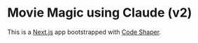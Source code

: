 # Movie Magic using Claude (v2)

This is a [Next.js](https://nextjs.org/) app bootstrapped with
[Code Shaper](https://code-shaper.dev).
